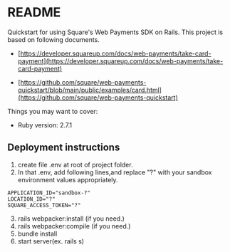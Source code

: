 # README
Quickstart for using Square's Web Payments SDK on Rails.
This project is based on following documents.

- [https://developer.squareup.com/docs/web-payments/take-card-payment](https://developer.squareup.com/docs/web-payments/take-card-payment)

- [https://github.com/square/web-payments-quickstart/blob/main/public/examples/card.html](https://github.com/square/web-payments-quickstart)

Things you may want to cover:

* Ruby version: 2.7.1

## Deployment instructions

1. create file .env at root of project folder.
2. In that .env, add following lines,and replace "?" with your sandbox environment values appropriately.

```
APPLICATION_ID="sandbox-?"
LOCATION_ID="?"
SQUARE_ACCESS_TOKEN="?"
```
	
3. rails webpacker:install (if you need.)
4. rails webpacker:compile (if you need.)
5. bundle install
6. start server(ex. rails s)